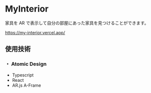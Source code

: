 # MyInterior

家具を AR で表示して自分の部屋にあった家具を見つけることができます。

https://my-interior.vercel.app/

## 使用技術
### ・ Atomic Design
- Typescript
- React
- AR.js A-Frame

